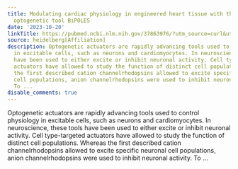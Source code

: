 ```yaml
---
title: Modulating cardiac physiology in engineered heart tissue with the bidirectional
  optogenetic tool BiPOLES
date: '2023-10-20'
linkTitle: https://pubmed.ncbi.nlm.nih.gov/37863976/?utm_source=curl&utm_medium=rss&utm_campaign=pubmed-2&utm_content=1FakS-2QOkCT8HsMOQP1bCRQ4YzyumYOmxmF0moLsQ3dFB1E9V&fc=20220326224207&ff=20231021180742&v=2.17.9.post6+86293ac
source: heidelberg[Affiliation]
description: Optogenetic actuators are rapidly advancing tools used to control physiology
  in excitable cells, such as neurons and cardiomyocytes. In neuroscience, these tools
  have been used to either excite or inhibit neuronal activity. Cell type-targeted
  actuators have allowed to study the function of distinct cell populations. Whereas
  the first described cation channelrhodopsins allowed to excite specific neuronal
  cell populations, anion channelrhodopsins were used to inhibit neuronal activity.
  To ...
disable_comments: true
---
```

Optogenetic actuators are rapidly advancing tools used to control physiology in excitable cells, such as neurons and cardiomyocytes. In neuroscience, these tools have been used to either excite or inhibit neuronal activity. Cell type-targeted actuators have allowed to study the function of distinct cell populations. Whereas the first described cation channelrhodopsins allowed to excite specific neuronal cell populations, anion channelrhodopsins were used to inhibit neuronal activity. To ...